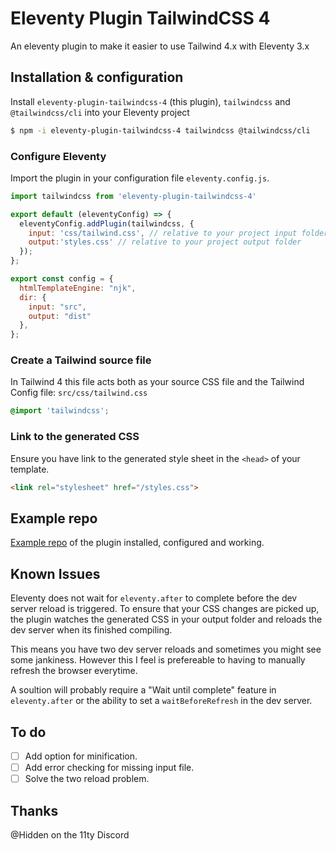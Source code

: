 # Eleventy Plugin TailwindCSS 4 
An eleventy plugin to make it easier to use Tailwind 4.x with Eleventy 3.x

## Installation & configuration

Install `eleventy-plugin-tailwindcss-4` (this plugin), `tailwindcss` and `@tailwindcss/cli` into your Eleventy project
```bash
$ npm -i eleventy-plugin-tailwindcss-4 tailwindcss @tailwindcss/cli 
```
### Configure Eleventy
Import the plugin in your configuration file `eleventy.config.js`.
```js
import tailwindcss from 'eleventy-plugin-tailwindcss-4'

export default (eleventyConfig) => {
  eleventyConfig.addPlugin(tailwindcss, {
    input: 'css/tailwind.css', // relative to your project input folder
    output:'styles.css' // relative to your project output folder
  });
};

export const config = {
  htmlTemplateEngine: "njk",
  dir: {
    input: "src",
    output: "dist"
  },
};
```
### Create a Tailwind source file
 In Tailwind 4 this file acts both as your source CSS file and the Tailwind Config file: `src/css/tailwind.css`
```css
@import 'tailwindcss';
```
### Link to the generated CSS
Ensure you have link to the generated style sheet in the `<head>` of your template.

```html
<link rel="stylesheet" href="/styles.css">
```

## Example repo
[Example repo](https://github.com/dwkns/etw-minimal) of the plugin installed, configured and working.

## Known Issues
Eleventy does not wait for `eleventy.after` to complete before the dev server reload is triggered. To ensure that your CSS changes are picked up, the plugin watches the generated CSS in your output folder and reloads the dev server when its finished compiling. 

This means you have two dev server reloads and sometimes you might see some jankiness. However this I feel is prefereable to having to manually refresh the browser everytime. 

A soultion will probably require a "Wait until complete" feature in `eleventy.after` or the ability to set a `waitBeforeRefresh` in the dev server.  

## To do
- [ ] Add option for minification.
- [ ] Add error checking for missing input file.
- [ ] Solve the two reload problem. 

## Thanks
@Hidden on the 11ty Discord

